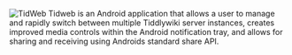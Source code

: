 ![TidWeb](https://github.com/user-attachments/assets/2cd3be5e-b44d-479e-bebe-ba35932d2cd4)
Tidweb is an Android application that allows a user to manage and rapidly switch between multiple Tiddlywiki server instances, creates improved media controls within the Android notification tray, and allows for sharing and receiving using Androids standard share API. 

